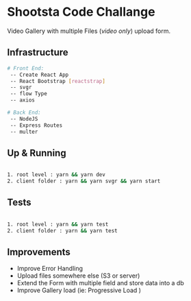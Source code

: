 # Shootsta Code Challange

Video Gallery with multiple Files (_video only_) upload form.

## Infrastructure

```bash
# Front End:
 -- Create React App
 -- React Bootstrap [reactstrap]
 -- svgr
 -- flow Type
 -- axios
```

```bash
# Back End:
 -- NodeJS
 -- Express Routes
 -- multer
```

## Up & Running

```bash

1. root level : yarn && yarn dev
2. client folder : yarn && yarn svgr && yarn start

```

## Tests

```bash

1. root level : yarn && yarn test
2. client folder : yarn && yarn test

```

## Improvements

- Improve Error Handling
- Upload files somewhere else (S3 or server)
- Extend the Form with multiple field and store data into a db
- Improve Gallery load (ie: Progressive Load )
